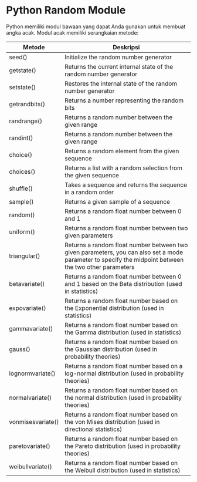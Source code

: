# Python Random Module

Python memiliki modul bawaan yang dapat Anda gunakan untuk membuat angka acak.
Modul acak memiliki serangkaian metode:

| **Metode**        | **Deskripsi**                                                                                                                                          |
|-------------------|--------------------------------------------------------------------------------------------------------------------------------------------------------|
| seed()            | Initialize the random number generator                                                                                                                 |
| getstate()        | Returns the current internal state of the random number generator                                                                                      |
| setstate()        | Restores the internal state of the random number generator                                                                                             |
| getrandbits()     | Returns a number representing the random bits                                                                                                          |
| randrange()       | Returns a random number between the given range                                                                                                        |
| randint()         | Returns a random number between the given range                                                                                                        |
| choice()          | Returns a random element from the given sequence                                                                                                       |
| choices()         | Returns a list with a random selection from the given sequence                                                                                         |
| shuffle()         | Takes a sequence and returns the sequence in a random order                                                                                            |
| sample()          | Returns a given sample of a sequence                                                                                                                   |
| random()          | Returns a random float number between 0 and 1                                                                                                          |
| uniform()         | Returns a random float number between two given parameters                                                                                             |
| triangular()      | Returns a random float number between two given parameters, you can also set a mode parameter to specify the midpoint between the two other parameters |
| betavariate()     | Returns a random float number between 0 and 1 based on the Beta distribution (used in statistics)                                                      |
| expovariate()     | Returns a random float number based on the Exponential distribution (used in statistics)                                                               |
| gammavariate()    | Returns a random float number based on the Gamma distribution (used in statistics)                                                                     |
| gauss()           | Returns a random float number based on the Gaussian distribution (used in probability theories)                                                        |
| lognormvariate()  | Returns a random float number based on a log-normal distribution (used in probability theories)                                                        |
| normalvariate()   | Returns a random float number based on the normal distribution (used in probability theories)                                                          |
| vonmisesvariate() | Returns a random float number based on the von Mises distribution (used in directional statistics)                                                     |
| paretovariate()   | Returns a random float number based on the Pareto distribution (used in probability theories)                                                          |
| weibullvariate()  | Returns a random float number based on the Weibull distribution (used in statistics)                                                                   |
